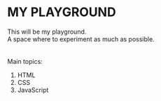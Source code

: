 # MY PLAYGROUND

This will be my playground.  
A space where to experiment as much as possible.  
<br>
<br>
Main topics:  
1. HTML
2. CSS
3. JavaScript